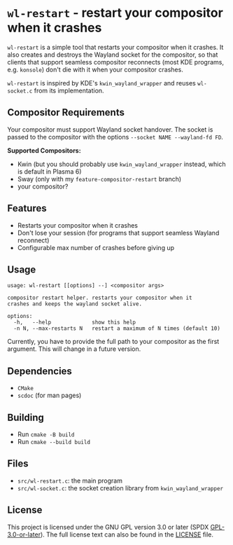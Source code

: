 # `wl-restart` - restart your compositor when it crashes

`wl-restart` is a simple tool that restarts your compositor when it crashes. It
also creates and destroys the Wayland socket for the compositor, so that
clients that support seamless compositor reconnects (most KDE programs, e.g.
`konsole`) don't die with it when your compositor crashes.

`wl-restart` is inspired by KDE's `kwin_wayland_wrapper` and reuses
`wl-socket.c` from its implementation.

## Compositor Requirements

Your compositor must support Wayland socket handover. The socket is passed to
the compositor with the options `--socket NAME --wayland-fd FD`.

**Supported Compositors:**

- Kwin (but you should probably use `kwin_wayland_wrapper` instead, which is default in Plasma 6)
- Sway (only with my `feature-compositor-restart` branch)
- your compositor?

## Features

- Restarts your compositor when it crashes
- Don't lose your session (for programs that support seamless Wayland reconnect)
- Configurable max number of crashes before giving up

## Usage

```
usage: wl-restart [[options] --] <compositor args>

compositor restart helper. restarts your compositor when it
crashes and keeps the wayland socket alive.

options:
  -h,   --help             show this help
  -n N, --max-restarts N   restart a maximum of N times (default 10)
```

Currently, you have to provide the full path to your compositor as the first
argument. This will change in a future version.

## Dependencies

- `CMake`
- `scdoc` (for man pages)

## Building

- Run `cmake -B build`
- Run `cmake --build build`

## Files

- `src/wl-restart.c`: the main program
- `src/wl-socket.c`: the socket creation library from `kwin_wayland_wrapper`

## License

This project is licensed under the GNU GPL version 3.0 or later (SPDX
[GPL-3.0-or-later](https://spdx.org/licenses/GPL-3.0-or-later.html)). The full
license text can also be found in the [LICENSE](/LICENSE) file.
